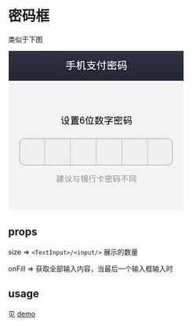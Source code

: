 
# 密码框
类似于下图

![](timg.jpg)

## props

size   => `<TextInput>/<input/>` 展示的数量

onFill => 获取全部输入内容，当最后一个输入框输入时 


## usage
见   <a href="/example">demo </a>

